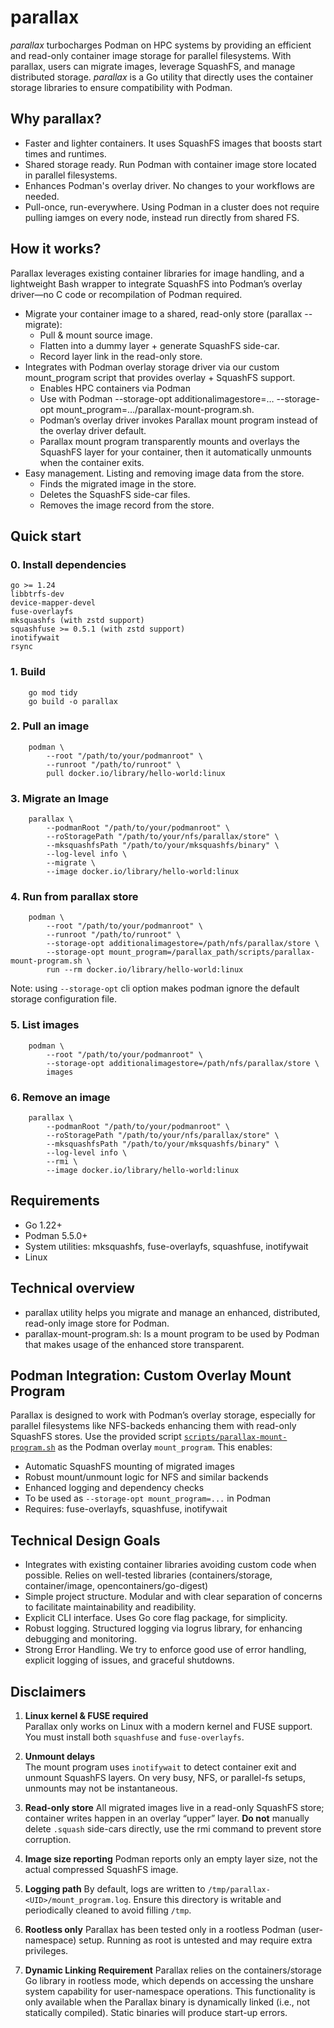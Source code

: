 # parallax

*parallax* turbocharges Podman on HPC systems by providing an efficient and read-only container image storage for parallel filesystems. With parallax, users can migrate images, leverage SquashFS, and manage distributed storage.
*parallax* is a Go utility that directly uses the container storage libraries to ensure compatibility with Podman.

## Why parallax?
* Faster and lighter containers. It uses SquashFS images that boosts start times and runtimes.
* Shared storage ready. Run Podman with container image store located in parallel filesystems.
* Enhances Podman's overlay driver. No changes to your workflows are needed.
* Pull-once, run-everywhere. Using Podman in a cluster does not require pulling iamges on every node, instead run directly from shared FS.

## How it works?
Parallax leverages existing container libraries for image handling, and a lightweight Bash wrapper to integrate SquashFS into Podman’s overlay driver—no C code or recompilation of Podman required.

* Migrate your container image to a shared, read-only store (parallax --migrate):
    * Pull & mount source image.
    * Flatten into a dummy layer + generate SquashFS side-car.
    * Record layer link in the read-only store.
* Integrates with Podman overlay storage driver via our custom mount\_program script that provides overlay + SquashFS support.
    * Enables HPC containers via Podman
    * Use with Podman --storage-opt additionalimagestore=… --storage-opt mount\_program=…/parallax-mount-program.sh.
    * Podman’s overlay driver invokes Parallax mount program instead of the overlay driver default.
    * Parallax mount program transparently mounts and overlays the SquashFS layer for your container, then it automatically unmounts when the container exits.
* Easy management. Listing and removing image data from the store.
    * Finds the migrated image in the store.
    * Deletes the SquashFS side-car files.
    * Removes the image record from the store.

## Quick start
### 0. Install dependencies
~~~
go >= 1.24
libbtrfs-dev
device-mapper-devel
fuse-overlayfs
mksquashfs (with zstd support)
squashfuse >= 0.5.1 (with zstd support)
inotifywait
rsync
~~~

### 1. Build
~~~
    go mod tidy
    go build -o parallax
~~~

### 2. Pull an image
~~~
    podman \
        --root "/path/to/your/podmanroot" \
        --runroot "/path/to/runroot" \
        pull docker.io/library/hello-world:linux
~~~

### 3. Migrate an Image
~~~
    parallax \
        --podmanRoot "/path/to/your/podmanroot" \
        --roStoragePath "/path/to/your/nfs/parallax/store" \
        --mksquashfsPath "/path/to/your/mksquashfs/binary" \
        --log-level info \
        --migrate \
        --image docker.io/library/hello-world:linux
~~~

### 4. Run from parallax store
~~~
    podman \
        --root "/path/to/your/podmanroot" \
        --runroot "/path/to/runroot" \
        --storage-opt additionalimagestore=/path/nfs/parallax/store \
        --storage-opt mount_program=/parallax_path/scripts/parallax-mount-program.sh \
        run --rm docker.io/library/hello-world:linux
~~~
Note: using `--storage-opt` cli option makes podman ignore the default storage configuration file.

### 5. List images
~~~
    podman \
        --root "/path/to/your/podmanroot" \
        --storage-opt additionalimagestore=/path/nfs/parallax/store \
        images
~~~

### 6. Remove an image
~~~
    parallax \
        --podmanRoot "/path/to/your/podmanroot" \
        --roStoragePath "/path/to/your/nfs/parallax/store" \
        --mksquashfsPath "/path/to/your/mksquashfs/binary" \
        --log-level info \
        --rmi \
        --image docker.io/library/hello-world:linux
~~~


## Requirements
* Go 1.22+
* Podman 5.5.0+
* System utilities: mksquashfs, fuse-overlayfs, squashfuse, inotifywait
* Linux

## Technical overview

* parallax utility helps you migrate and manage an enhanced, distributed, read-only image store for Podman.
* parallax-mount-program.sh: Is a mount program to be used by Podman that makes usage of the enhanced store transparent.

## Podman Integration: Custom Overlay Mount Program
Parallax is designed to work with Podman’s overlay storage, especially for parallel filesystems like NFS-backeds enhancing them with read-only SquashFS stores.
Use the provided script [`scripts/parallax-mount-program.sh`](scripts/parallax-mount-program.sh) as the Podman overlay `mount_program`. This enables:
- Automatic SquashFS mounting of migrated images
- Robust mount/unmount logic for NFS and similar backends
- Enhanced logging and dependency checks
- To be used as `--storage-opt mount_program=...` in Podman
- Requires: fuse-overlayfs, squashfuse, inotifywait

## Technical Design Goals

* Integrates with existing container libraries avoiding custom code when possible. Relies on well-tested libraries (containers/storage, container/image, opencontainers/go-digest)
* Simple project structure. Modular and with clear separation of concerns to facilitate maintainability and readibility.
* Explicit CLI interface. Uses Go core flag package, for simplicity.
* Robust logging. Structured logging via logrus library, for enhancing debugging and monitoring.
* Strong Error Handling. We try to enforce good use of error handling, explicit logging of issues, and graceful shutdowns.

## Disclaimers

1. **Linux kernel & FUSE required**  
   Parallax only works on Linux with a modern kernel and FUSE support. You must install both `squashfuse` and `fuse-overlayfs`.

2. **Unmount delays**  
   The mount program uses `inotifywait` to detect container exit and unmount SquashFS layers. On very busy, NFS, or parallel-fs setups, unmounts may not be instantaneous.

3. **Read-only store**
   All migrated images live in a read-only SquashFS store; container writes happen in an overlay “upper” layer. **Do not** manually delete `.squash` side-cars directly, use the rmi command to prevent store corruption.

4. **Image size reporting**
   Podman reports only an empty layer size, not the actual compressed SquashFS image.

5. **Logging path**
   By default, logs are written to `/tmp/parallax-<UID>/mount_program.log`. Ensure this directory is writable and periodically cleaned to avoid filling `/tmp`.

6. **Rootless only**
   Parallax has been tested only in a rootless Podman (user-namespace) setup. Running as root is untested and may require extra privileges.

7. **Dynamic Linking Requirement**
    Parallax relies on the containers/storage Go library in rootless mode, which depends on accessing the unshare system capability for user-namespace operations. This functionality is only available when the Parallax binary is dynamically linked (i.e., not statically compiled). Static binaries will produce start-up errors.

